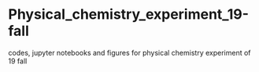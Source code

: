 # Physical_chemistry_experiment_19-fall
codes, jupyter notebooks and figures for physical chemistry experiment of 19 fall
